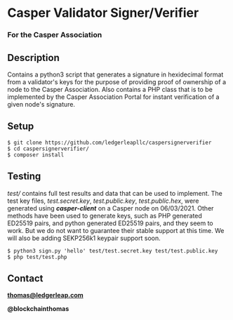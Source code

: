 # Casper Validator Signer/Verifier

### For the Casper Association

## Description

Contains a python3 script that generates a signature in hexidecimal format from a validator's keys for the purpose of providing proof of ownership of a node to the Casper Association. Also contains a PHP class that is to be implemented by the Casper Association Portal for instant verification of a given node's signature.

## Setup

	$ git clone https://github.com/ledgerleapllc/caspersignerverifier
	$ cd caspersignerverifier/
	$ composer install

## Testing

*test/* contains full test results and data that can be used to implement. The test key files, *test.secret.key*, *test.public.key*, *test.public.hex*, were generated using ***casper-client*** on a Casper node on 06/03/2021. Other methods have been used to generate keys, such as PHP generated ED25519 pairs, and python generated ED25519 pairs, and they seem to work. But we do not want to guarantee their stable support at this time. We will also be adding SEKP256k1 keypair support soon.

	$ python3 sign.py 'hello' test/test.secret.key test/test.public.key
	$ php test/test.php

## Contact

**thomas@ledgerleap.com**

**@blockchainthomas**